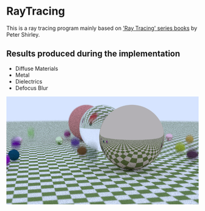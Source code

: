 # RayTracing

This is a ray tracing program mainly based on ['Ray Tracing' series books](https://raytracing.github.io/) by Peter Shirley.

## Results produced during the implementation

+ Diffuse Materials
+ Metal
+ Dielectrics
+ Defocus Blur

![Result 1](https://github.com/Hebella/RayTracing/blob/main/Results/Result%201.png)
